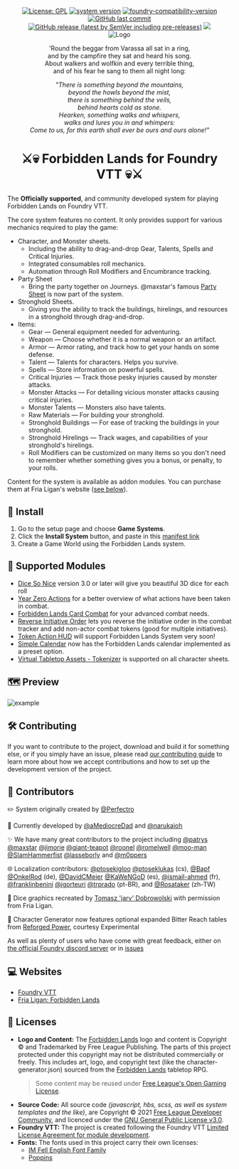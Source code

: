 <p align="center">
  <a href="https://github.com/fvtt-fria-ligan/forbidden-lands-foundry-vtt/blob/main/LICENSE" target="_blank">
    <img alt="License: GPL" src="https://img.shields.io/badge/license-GPL--3.0-red?style=flat-square&label=License"/></a>
  <a href="https://github.com/fvtt-fria-ligan/forbidden-lands-foundry-vtt/releases/latest" target="_blank"><img alt="system version" src="https://img.shields.io/badge/dynamic/json.svg?url=https%3A%2F%2Fraw.githubusercontent.com%2Ffvtt-fria-ligan%2Fforbidden-lands-foundry-vtt%2Fmain%2Fstatic%2Fsystem.json&label=Version&query=$.version&colorB=blue&style=flat-square"/></a>
  <a href="https://foundryvtt.com" target="_blank">
    <img src="https://img.shields.io/badge/dynamic/json.svg?url=https%3A%2F%2Fraw.githubusercontent.com%2Ffvtt-fria-ligan%2Fforbidden-lands-foundry-vtt%2Fmain%2Fstatic%2Fsystem.json&label=Foundry&query=$.compatibleCoreVersion&colorB=blue&style=flat-square" alt="foundry-compatibility-version"/></a>
  <a href="https://github.com/fvtt-fria-ligan/forbidden-lands-foundry-vtt/graphs/commit-activity" target="_blank"><img alt="GitHub last commit" src="https://img.shields.io/github/last-commit/fvtt-fria-ligan/forbidden-lands-foundry-vtt?style=flat-square&color=purple&label=Last%20commit"></a>
 <a href="https://github.com/fvtt-fria-ligan/forbidden-lands-foundry-vtt/releases/latest/" target="_blank"><img alt="GitHub release (latest by SemVer including pre-releases)" src="https://img.shields.io/badge/dynamic/json?color=red&label=Downloads&query=$.assets.0.download_count&url=https%3A%2F%2Fapi.github.com%2Frepos%2Ffvtt-fria-ligan%2Fforbidden-lands-foundry-vtt%2Freleases%2Flatest&style=flat-square"></a>
  <a href="https://gitlocalize.com/repo/6008/whole_project?utm_source=badge" target="_blank"> <img src="https://gitlocalize.com/repo/6008/whole_project/badge.svg?style=flat-square&label=Gitlocalized" /></a>
  <br/>
  <img src="https://user-images.githubusercontent.com/9851733/108728684-1a954b00-752a-11eb-9138-6fab6f83b2a8.jpg" alt="Logo" style="max-width:100%;" />
</p>

<p align="center">'Round the beggar from Varassa all sat in a ring, <br />and by the campfire they sat and heard his song. <br />About walkers and wolfkin and every terrible thing, <br />and of his fear he sang to them all night long:</p>
<p align="center"><em>"There is something beyond the mountains, <br />beyond the howls beyond the mist, <br />there is something behind the veils, <br />behind hearts cold as stone. <br />Hearken, something walks and whispers, <br />walks and lures you in and whimpers: <br />Come to us, for this earth shall ever be ours and ours alone!"</em></p>

# <p align="center">:crossed_swords::skull: Forbidden Lands for Foundry VTT :skull::crossed_swords:</p>

The **Officially supported**, and community developed system for playing Forbidden Lands on Foundry VTT.

The core system features no content. It only provides support for various mechanics required to play the game:

-   Character, and Monster sheets.
    -   Including the ability to drag-and-drop Gear, Talents, Spells and Critical Injuries.
    -   Integrated consumables roll mechanics.
    -   Automation through Roll Modifiers and Encumbrance tracking.
-   Party Sheet
    -   Bring the party together on Journeys. @maxstar's famous [Party Sheet](https://github.com/maxstar/forbidden-lands-party-sheet) is now part of the system.
-   Stronghold Sheets.
    -   Giving you the ability to track the buildings, hirelings, and resources in a stronghold through drag-and-drop.
-   Items:
    -   Gear — General equipment needed for adventuring.
    -   Weapon — Choose whether it is a normal weapon or an artifact.
    -   Armor — Armor rating, and track how to get your hands on some defense.
    -   Talent — Talents for characters. Helps you survive.
    -   Spells — Store information on powerful spells.
    -   Critical Injuries — Track those pesky injuries caused by monster attacks.
    -   Monster Attacks — For detailing vicious monster attacks causing critical injuries.
    -   Monster Talents — Monsters also have talents.
    -   Raw Materials — For building your stronghold.
    -   Stronghold Buildings — For ease of tracking the buildings in your stronghold.
    -   Stronghold Hirelings — Track wages, and capabilities of your stronghold's hirelings.
    -   Roll Modifiers can be customized on many items so you don't need to remember whether something gives you a bonus, or penalty, to your rolls.

Content for the system is available as addon modules. You can purchase them at Fria Ligan's website ([see below](#computer-websites)).

## :rocket: Install

1. Go to the setup page and choose **Game Systems**.
2. Click the **Install System** button, and paste in this [manifest link](https://github.com/fvtt-fria-ligan/forbidden-lands-foundry-vtt/releases/latest/download/system.json)
3. Create a Game World using the Forbidden Lands system.

## :vertical_traffic_light: Supported Modules

-   [Dice So Nice](https://foundryvtt.com/packages/dice-so-nice/) version 3.0 or later will give you beautiful 3D dice for each roll
-   [Year Zero Actions](https://foundryvtt.com/packages/alien-actions) for a better overview of what actions have been taken in combat.
-   [Forbidden Lands Card Combat](https://foundryvtt.com/packages/forbidden-card-combat) for your advanced combat needs.
-   [Reverse Initiative Order](https://foundryvtt.com/packages/reverse-initiative-order) lets you reverse the initiative order in the combat tracker and add non-actor combat tokens (good for multiple initiatives).
-   [Token Action HUD](https://foundryvtt.com/packages/token-action-hud/) will support Forbidden Lands System very soon!
-   [Simple Calendar](https://foundryvtt.com/packages/foundryvtt-simple-calendar) now has the Forbidden Lands calendar implemented as a preset option.
-   [Virtual Tabletop Assets - Tokenizer](https://foundryvtt.com/packages/vtta-tokenizer/) is supported on all character sheets.

## :world_map: Preview

<img src="https://user-images.githubusercontent.com/9851733/115126329-9cf03780-9fce-11eb-953f-96cc54a097c4.png" alt="example" style="max-width:100%;" />

## :hammer_and_wrench: Contributing

If you want to contribute to the project, download and build it for something else, or if you simply have an issue, please read [our contributing guide](CONTRIBUTING.md) to learn more about how we accept contributions and how to set up the development version of the project.

## :pray: Contributors

:pencil2: System originally created by [@Perfectro](https://github.com/Perfectro)

:wrench: Currently developed by [@aMediocreDad](https://github.com/fvtt-fria-ligan/forbidden-lands-foundry-vtt/commits?author=aMediocreDad) and [@narukaioh](https://github.com/fvtt-fria-ligan/forbidden-lands-foundry-vtt/commits?author=narukaioh)

:sparkles: We have many great contributors to the project including [@patrys](https://github.com/fvtt-fria-ligan/forbidden-lands-foundry-vtt/commits?author=patrys) [@maxstar](https://github.com/fvtt-fria-ligan/forbidden-lands-foundry-vtt/commits?author=maxstar) [@jimorie](https://github.com/fvtt-fria-ligan/forbidden-lands-foundry-vtt/commits?author=jimorie) [@giant-teapot](https://github.com/fvtt-fria-ligan/forbidden-lands-foundry-vtt/commits?author=giant-teapot) [@roonel](https://github.com/fvtt-fria-ligan/forbidden-lands-foundry-vtt/commits?author=roonel) [@romelwell](https://github.com/fvtt-fria-ligan/forbidden-lands-foundry-vtt/commits?author=romelwell) [@moo-man](https://github.com/fvtt-fria-ligan/forbidden-lands-foundry-vtt/commits?author=moo-man) [@SlamHammerfist](https://github.com/fvtt-fria-ligan/forbidden-lands-foundry-vtt/commits?author=SlamHammerfist) [@lasseborly](https://github.com/fvtt-fria-ligan/forbidden-lands-foundry-vtt/commits?author=lasseborly) and [@m0ppers](https://github.com/fvtt-fria-ligan/forbidden-lands-foundry-vtt/commits?author=m0ppers)

:globe_with_meridians: Localization contributors: [@ptosekigloo](https://github.com/fvtt-fria-ligan/forbidden-lands-foundry-vtt/commits?author=ptosekigloo) [@ptoseklukas](https://github.com/fvtt-fria-ligan/forbidden-lands-foundry-vtt/commits?author=ptoseklukas) (cs), [@Bapf](https://github.com/fvtt-fria-ligan/forbidden-lands-foundry-vtt/commits?author=Bapf) [@OnkelRod](https://github.com/fvtt-fria-ligan/forbidden-lands-foundry-vtt/commits?author=OnkelRod) (de), [@DavidCMeier](https://github.com/fvtt-fria-ligan/forbidden-lands-foundry-vtt/commits?author=DavidCMeier) [@KaWeNGoD](https://github.com/fvtt-fria-ligan/forbidden-lands-foundry-vtt/commits?author=KaWeNGoD) (es), [@ismail-ahmed](https://github.com/ismail-ahmed) (fr), [@franklinbenini](https://github.com/fvtt-fria-ligan/forbidden-lands-foundry-vtt/commits?author=franklinbenini) [@igorteuri](https://github.com/fvtt-fria-ligan/forbidden-lands-foundry-vtt/commits?author=igorteuri) [@trprado](https://github.com/fvtt-fria-ligan/forbidden-lands-foundry-vtt/commits?author=trprado) (pt-BR), and [@Rosataker](https://github.com/fvtt-fria-ligan/forbidden-lands-foundry-vtt/commits?author=Rosataker) (zh-TW)

:game_die: Dice graphics recreated by [Tomasz 'jarv' Dobrowolski](jarv@monochrome.pl) with permission from Fria Ligan.

:mage: Character Generator now features optional expanded Bitter Reach tables from [Reforged Power](https://www.drivethrurpg.com/product/351491/Reforged-Power-for-Forbidden-Lands), courtesy Experimental

As well as plenty of users who have come with great feedback, either on [the official Foundry discord server](https://discord.gg/foundryvtt) or in [issues](/../../issues)

## :computer: Websites

-   [Foundry VTT](https://foundryvtt.com/)
-   [Fria Ligan: Forbidden Lands](https://frialigan.se/en/store/?collection_id=84541866032)

## 📝 Licenses

-   **Logo and Content:** The [Forbidden Lands](https://frialigan.se/en/store/?collection_id=84541866032) logo and content is Copyright © and Trademarked by Free League Publishing. The parts of this project protected under this copyright may not be distributed commercially or freely. This includes art, logo, and copyright text (like the character-generator.json) sourced from the [Forbidden Lands](https://frialigan.se/en/store/?collection_id=84541866032) tabletop RPG.
    > Some content may be reused under [Free League's Open Gaming License](https://freeleaguepublishing.com/en/open-gaming-license/).
-   **Source Code:** All source code _(javascript, hbs, scss, as well as system templates and the like)_, are Copyright © 2021 [Free League Developer Community](https://github.com/fvtt-fria-ligan), and licenced under the [GNU General Public License v3.0](https://github.com/fvtt-fria-ligan/forbidden-lands-foundry-vtt/blob/main/LICENSE).
-   **Foundry VTT:** The project is created following the Foundry VTT [Limited License Agreement for module development](https://foundryvtt.com/article/license/).
-   **Fonts:** The fonts used in this project carry their own licenses:
    -   [IM Fell English Font Family](https://fonts.google.com/specimen/IM+Fell+English)
    -   [Poppins](https://fonts.google.com/specimen/Poppins)
